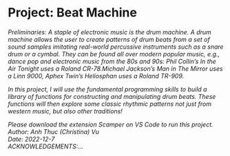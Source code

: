 <h1>Project: Beat Machine </h1>
<h6> Preliminaries: A staple of electronic music is the drum machine. A drum machine allows the user to create patterns of drum beats from a set of sound samples imitating real-world percussive instruments such as a snare drum or a cymbal. They can be found all over modern popular music, e.g., dance pop and electronic music from the 80s and 90s: Phil Collin’s In the Air Tonight uses a Roland CR-78.Michael Jackson’s Man in The Mirror uses a Linn 9000, Aphex Twin’s Heliosphan uses a Roland TR-909.<br>

In this project, I will use the fundamental programming skills to build a library of functions for constructing and manipulating drum beats. These functions will then explore some classic rhythmic patterns not just from western music, but also other traditions! <br>

Please download the extension Scamper on VS Code to run this project. <br>
Author: Anh Thuc (Christina) Vu <br>
Date: 2022-12-7 <br>
ACKNOWLEDGEMENTS:... <br> 
